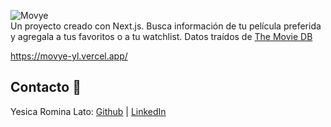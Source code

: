 ![Movye](https://i.imgur.com/YZC8ioW.png)\
Un proyecto creado con Next.js. Busca información de tu película preferida y agregala a tus favoritos o a tu watchlist. Datos traídos de [The Movie DB](https://www.themoviedb.org/documentation/api)

https://movye-yl.vercel.app/

## Contacto 📨
Yesica Romina Lato: [Github](https://github.com/Yerola) | [LinkedIn](https://www.linkedin.com/in/yesica-lato/)